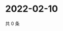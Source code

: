 # 2022-02-10

共 0 条

<!-- BEGIN WEIBO -->
<!-- 最后更新时间 Thu Feb 10 2022 23:19:39 GMT+0800 (China Standard Time) -->

<!-- END WEIBO -->
